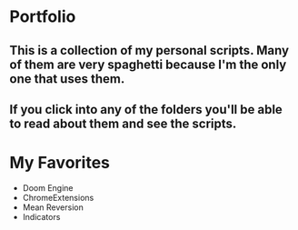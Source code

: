 # Portfolio

## This is a collection of my personal scripts. Many of them are very spaghetti because I'm the only one that uses them. 

## If you click into any of the folders you'll be able to read about them and see the scripts.

# My Favorites
* Doom Engine
* ChromeExtensions
* Mean Reversion
* Indicators
  
